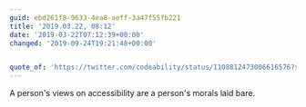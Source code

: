 ```yaml
---
guid: ebd261f8-9633-4ea8-aeff-3a47f55fb221
title: '2019.03.22, 08:12'
date: '2019-03-22T07:12:39+00:00'
changed: '2019-09-24T19:21:48+00:00'


quote_of: 'https://twitter.com/codeability/status/1108812473006616576?s=19'
---
```


A person's views on accessibility are a person's morals laid bare. 
